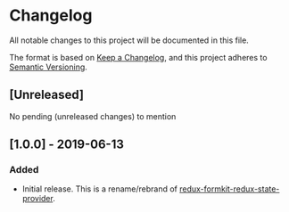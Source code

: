 # Changelog
All notable changes to this project will be documented in this file.

The format is based on [Keep a Changelog](https://keepachangelog.com/en/1.0.0/),
and this project adheres to [Semantic Versioning](https://semver.org/spec/v2.0.0.html).

## [Unreleased]
No pending (unreleased changes) to mention

## [1.0.0] - 2019-06-13
### Added
- Initial release. This is a rename/rebrand of [redux-formkit-redux-state-provider](https://www.npmjs.com/package/redux-formkit-redux-state-provider).
